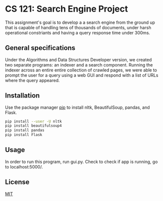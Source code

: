 # CS 121: Search Engine Project

This assignment's goal is to develop a a search engine from the ground up that is capable of handling tens of thousands of documents, under harsh operational constriants and having a query response time under 300ms.

## General specifications

Under the Algorithms and Data Structures Developer version, we created two separate programs: an indexer and a search component. Running the indexer across an entire entire collection of crawled pages, we were able to prompt the user for a query using a web GUI and respond with a list of URLs where the query appeared.

## Installation

Use the package manager [pip](https://pip.pypa.io/en/stable/) to install nltk, BeautifulSoup, pandas, and Flask.

```bash
pip install --user -U nltk
pip install beautifulsoup4
pip install pandas
pip install Flask
```

## Usage

In order to run this program, run gui.py. Check to check if app is running, go to localhost:5000/.

## License
[MIT](https://choosealicense.com/licenses/mit/)
